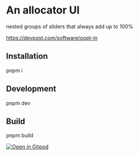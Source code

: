 # An allocator UI 
nested groups of sliders that always add up to 100%

https://devpost.com/software/oopt-in

## Installation

pnpm i

## Development

pnpm dev

## Build

pnpm build


[![Open in Gitpod](https://gitpod.io/button/open-in-gitpod.svg)](https://gitpod.io/#prebuild/https://github.com/onezoomin/allocation-ui)
